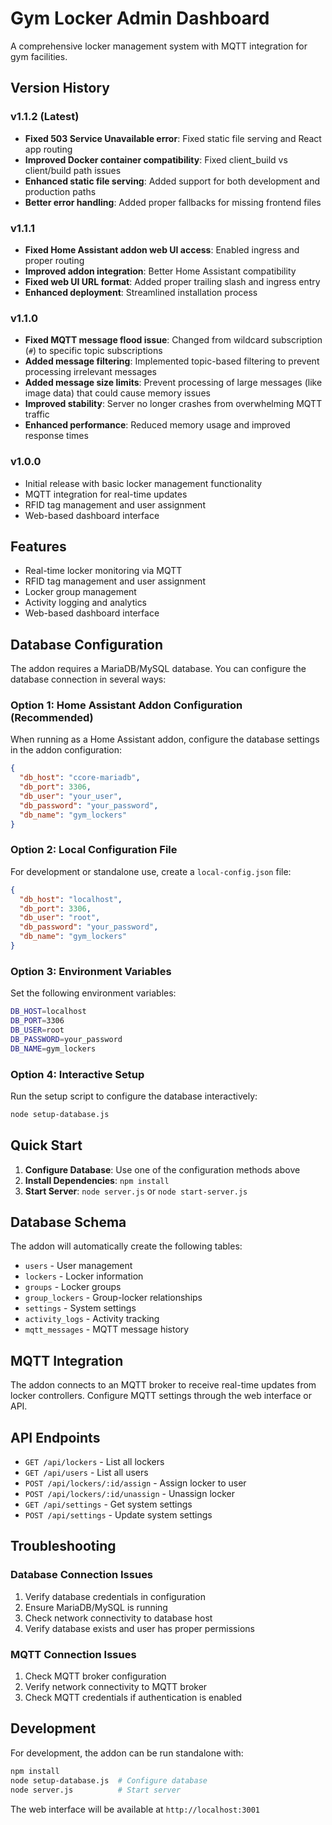 # Gym Locker Admin Dashboard

A comprehensive locker management system with MQTT integration for gym facilities.

## Version History

### v1.1.2 (Latest)
- **Fixed 503 Service Unavailable error**: Fixed static file serving and React app routing
- **Improved Docker container compatibility**: Fixed client_build vs client/build path issues
- **Enhanced static file serving**: Added support for both development and production paths
- **Better error handling**: Added proper fallbacks for missing frontend files

### v1.1.1
- **Fixed Home Assistant addon web UI access**: Enabled ingress and proper routing
- **Improved addon integration**: Better Home Assistant compatibility
- **Fixed web UI URL format**: Added proper trailing slash and ingress entry
- **Enhanced deployment**: Streamlined installation process

### v1.1.0
- **Fixed MQTT message flood issue**: Changed from wildcard subscription (`#`) to specific topic subscriptions
- **Added message filtering**: Implemented topic-based filtering to prevent processing irrelevant messages
- **Added message size limits**: Prevent processing of large messages (like image data) that could cause memory issues
- **Improved stability**: Server no longer crashes from overwhelming MQTT traffic
- **Enhanced performance**: Reduced memory usage and improved response times

### v1.0.0
- Initial release with basic locker management functionality
- MQTT integration for real-time updates
- RFID tag management and user assignment
- Web-based dashboard interface

## Features

- Real-time locker monitoring via MQTT
- RFID tag management and user assignment
- Locker group management
- Activity logging and analytics
- Web-based dashboard interface

## Database Configuration

The addon requires a MariaDB/MySQL database. You can configure the database connection in several ways:

### Option 1: Home Assistant Addon Configuration (Recommended)

When running as a Home Assistant addon, configure the database settings in the addon configuration:

```json
{
  "db_host": "ccore-mariadb",
  "db_port": 3306,
  "db_user": "your_user",
  "db_password": "your_password",
  "db_name": "gym_lockers"
}
```

### Option 2: Local Configuration File

For development or standalone use, create a `local-config.json` file:

```json
{
  "db_host": "localhost",
  "db_port": 3306,
  "db_user": "root",
  "db_password": "your_password",
  "db_name": "gym_lockers"
}
```

### Option 3: Environment Variables

Set the following environment variables:

```bash
DB_HOST=localhost
DB_PORT=3306
DB_USER=root
DB_PASSWORD=your_password
DB_NAME=gym_lockers
```

### Option 4: Interactive Setup

Run the setup script to configure the database interactively:

```bash
node setup-database.js
```

## Quick Start

1. **Configure Database**: Use one of the configuration methods above
2. **Install Dependencies**: `npm install`
3. **Start Server**: `node server.js` or `node start-server.js`

## Database Schema

The addon will automatically create the following tables:
- `users` - User management
- `lockers` - Locker information
- `groups` - Locker groups
- `group_lockers` - Group-locker relationships
- `settings` - System settings
- `activity_logs` - Activity tracking
- `mqtt_messages` - MQTT message history

## MQTT Integration

The addon connects to an MQTT broker to receive real-time updates from locker controllers. Configure MQTT settings through the web interface or API.

## API Endpoints

- `GET /api/lockers` - List all lockers
- `GET /api/users` - List all users
- `POST /api/lockers/:id/assign` - Assign locker to user
- `POST /api/lockers/:id/unassign` - Unassign locker
- `GET /api/settings` - Get system settings
- `POST /api/settings` - Update system settings

## Troubleshooting

### Database Connection Issues

1. Verify database credentials in configuration
2. Ensure MariaDB/MySQL is running
3. Check network connectivity to database host
4. Verify database exists and user has proper permissions

### MQTT Connection Issues

1. Check MQTT broker configuration
2. Verify network connectivity to MQTT broker
3. Check MQTT credentials if authentication is enabled

## Development

For development, the addon can be run standalone with:

```bash
npm install
node setup-database.js  # Configure database
node server.js          # Start server
```

The web interface will be available at `http://localhost:3001` 